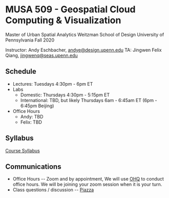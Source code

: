 # MUSA 509 - Geospatial Cloud Computing & Visualization

Master of Urban Spatial Analytics
Weitzman School of Design
University of Pennsylvania
Fall 2020

Instructor: Andy Eschbacher, andye@design.upenn.edu
TA:         Jingwen Felix Qiang, jingwenq@seas.upenn.edu

## Schedule

* Lectures: Tuesdays 4:30pm - 6pm ET
* Labs
  * Domestic: Thursdays 4:30pm - 5:15pm ET
  * International: TBD, but likely Thursdays 6am - 6:45am ET (6pm - 6:45pm Beijing)
* Office Hours
  * Andy: TBD
  * Felix: TBD


## Syllabus

[Course Syllabus](https://github.com/MUSA-509/course-materials/blob/master/syllabus.md)


## Communications

* Office Hours -- Zoom and by appointment, We will use [OHQ](https://ohq.io/) to conduct office hours. We will be joining your zoom session when it is your turn.
* Class questions / discussion -- [Piazza](https://piazza.com/upenn/fall2020/srs_musa5090012020c/home)
